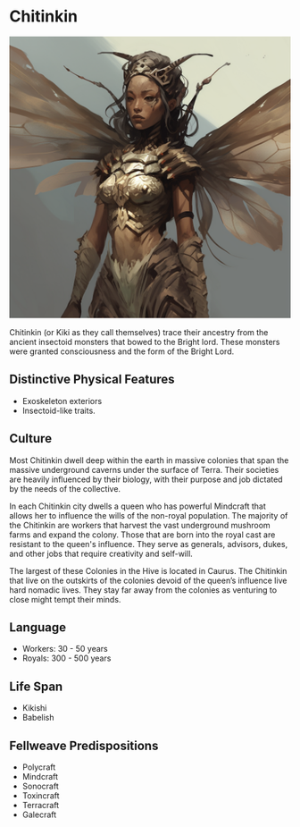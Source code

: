 # Chitinkin

![img](Chitinkin.png)

Chitinkin (or Kiki as they call themselves) trace their ancestry from the ancient insectoid monsters that bowed to the Bright lord. These monsters were granted consciousness and the form of the Bright Lord.

## Distinctive Physical Features

- Exoskeleton exteriors
- Insectoid-like traits.

## Culture

Most Chitinkin dwell deep within the earth in massive colonies that span the massive underground caverns under the surface of Terra. Their societies are heavily influenced by their biology, with their purpose and job dictated by the needs of the collective.

In each Chitinkin city dwells a queen who has powerful Mindcraft that allows her to influence the wills of the non-royal population.  The majority of the Chitinkin are workers that harvest the vast underground mushroom farms and expand the colony. Those that are born into the royal cast are resistant to the queen's influence. They serve as generals, advisors, dukes, and other jobs that require creativity and  self-will.

The largest of these Colonies in the Hive is located in Caurus. The Chitinkin that live on the outskirts of the colonies devoid of the queen’s influence live hard nomadic lives. They stay far away from the colonies as venturing to close might tempt their minds.

## Language

- Workers: 30 - 50 years
- Royals: 300 - 500 years

## Life Span

- Kikishi
- Babelish

## Fellweave Predispositions

- Polycraft
- Mindcraft
- Sonocraft
- Toxincraft
- Terracraft
- Galecraft
